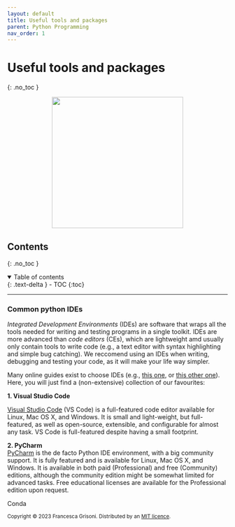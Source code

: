 ```yaml
---
layout: default
title: Useful tools and packages
parent: Python Programming
nav_order: 1
---
```


# Useful tools and packages
{: .no_toc }


<p align="center">
<img src="https://images.pexels.com/photos/4378128/pexels-photo-4378128.jpeg?auto=compress&cs=tinysrgb&w=1260&h=750&dpr=2" width=300>
</p>

## Contents
{: .no_toc }

<details open markdown="block">
  <summary>
    Table of contents
  </summary>
  {: .text-delta }
- TOC
{:toc}
</details>

---

### Common python IDEs
*Integrated Development Environments* (IDEs) are software that wraps all the tools needed for writing and testing 
 programs in a single toolkit. IDEs are more advanced than *code editors* (CEs), which are lightweight amd usually
only contain tools to write code (e.g., a text editor with syntax highlighting and simple bug catching). We reccomend
using an IDEs when writing, debugging and testing your code, as it will make your life way simpler.

Many online guides exist to choose IDEs (e.g., [this one](https://www.educative.io/blog/best-python-ides-ce-2021), or 
[this other one](https://www.simplilearn.com/tutorials/python-tutorial/python-ide)). Here, you will just find a (non-extensive)
collection of our favourites:

**1. Visual Studio Code**

[Visual Studio Code](https://code.visualstudio.com/) (VS Code) is a full-featured code editor available for Linux, Mac OS X, and Windows. 
It is small and light-weight, but full-featured, as well as open-source, extensible, and configurable for almost any task.
VS Code is full-featured despite having a small footprint.

**2. PyCharm**  
[PyCharm](https://www.jetbrains.com/pycharm/) is the de facto Python IDE environment, with a big community support. It is fully featured
and is available for Linux, Mac OS X, and Windows. It is available in both paid (Professional) and free (Community) editions, 
although the community edition might be somewhat limited for advanced tasks. Free educational licenses are available
for the Professional edition upon request.



Conda




<sub>Copyright &copy; 2023 Francesca Grisoni. Distributed by an [MIT licence](LICENSE).</sub>
